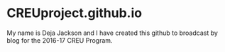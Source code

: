 # CREUproject.github.io

My name is Deja Jackson and I have created this github to broadcast by blog for the 2016-17 CREU Program.
